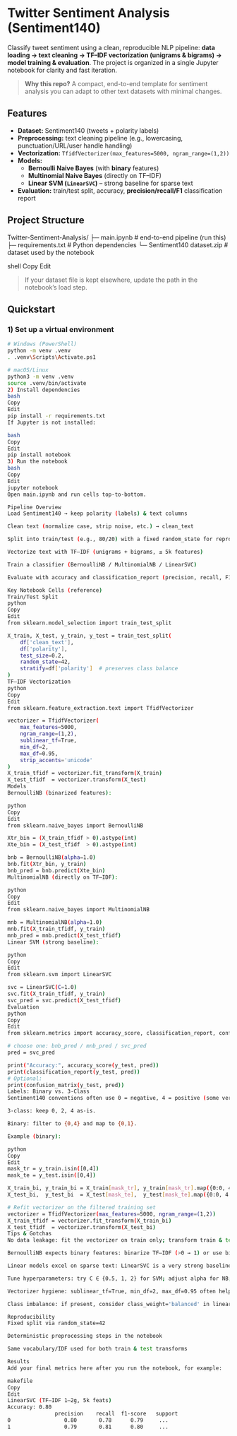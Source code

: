 # Twitter Sentiment Analysis (Sentiment140)

Classify tweet sentiment using a clean, reproducible NLP pipeline: **data loading → text cleaning → TF–IDF vectorization (unigrams & bigrams) → model training & evaluation**. The project is organized in a single Jupyter notebook for clarity and fast iteration.

> **Why this repo?** A compact, end-to-end template for sentiment analysis you can adapt to other text datasets with minimal changes.

## Features

- **Dataset:** Sentiment140 (tweets + polarity labels)
- **Preprocessing:** text cleaning pipeline (e.g., lowercasing, punctuation/URL/user handle handling)
- **Vectorization:** `TfidfVectorizer(max_features=5000, ngram_range=(1,2))`
- **Models:**
  - **Bernoulli Naive Bayes** (with **binary** features)
  - **Multinomial Naive Bayes** (directly on TF–IDF)
  - **Linear SVM (`LinearSVC`)** – strong baseline for sparse text
- **Evaluation:** train/test split, accuracy, **precision/recall/F1** classification report

## Project Structure

Twitter-Sentiment-Analysis/
├─ main.ipynb # end-to-end pipeline (run this)
├─ requirements.txt # Python dependencies
└─ Sentiment140 dataset.zip # dataset used by the notebook

shell
Copy
Edit

> If your dataset file is kept elsewhere, update the path in the notebook’s load step.

## Quickstart

### 1) Set up a virtual environment

```bash
# Windows (PowerShell)
python -m venv .venv
. .venv\Scripts\Activate.ps1

# macOS/Linux
python3 -m venv .venv
source .venv/bin/activate
2) Install dependencies
bash
Copy
Edit
pip install -r requirements.txt
If Jupyter is not installed:

bash
Copy
Edit
pip install notebook
3) Run the notebook
bash
Copy
Edit
jupyter notebook
Open main.ipynb and run cells top-to-bottom.

Pipeline Overview
Load Sentiment140 → keep polarity (labels) & text columns

Clean text (normalize case, strip noise, etc.) → clean_text

Split into train/test (e.g., 80/20) with a fixed random_state for reproducibility

Vectorize text with TF–IDF (unigrams + bigrams, ≤ 5k features)

Train a classifier (BernoulliNB / MultinomialNB / LinearSVC)

Evaluate with accuracy and classification_report (precision, recall, F1)

Key Notebook Cells (reference)
Train/Test Split
python
Copy
Edit
from sklearn.model_selection import train_test_split

X_train, X_test, y_train, y_test = train_test_split(
    df['clean_text'],
    df['polarity'],
    test_size=0.2,
    random_state=42,
    stratify=df['polarity']  # preserves class balance
)
TF–IDF Vectorization
python
Copy
Edit
from sklearn.feature_extraction.text import TfidfVectorizer

vectorizer = TfidfVectorizer(
    max_features=5000,
    ngram_range=(1,2),
    sublinear_tf=True,
    min_df=2,
    max_df=0.95,
    strip_accents='unicode'
)
X_train_tfidf = vectorizer.fit_transform(X_train)
X_test_tfidf  = vectorizer.transform(X_test)
Models
BernoulliNB (binarized features):

python
Copy
Edit
from sklearn.naive_bayes import BernoulliNB

Xtr_bin = (X_train_tfidf > 0).astype(int)
Xte_bin = (X_test_tfidf  > 0).astype(int)

bnb = BernoulliNB(alpha=1.0)
bnb.fit(Xtr_bin, y_train)
bnb_pred = bnb.predict(Xte_bin)
MultinomialNB (directly on TF–IDF):

python
Copy
Edit
from sklearn.naive_bayes import MultinomialNB

mnb = MultinomialNB(alpha=1.0)
mnb.fit(X_train_tfidf, y_train)
mnb_pred = mnb.predict(X_test_tfidf)
Linear SVM (strong baseline):

python
Copy
Edit
from sklearn.svm import LinearSVC

svc = LinearSVC(C=1.0)
svc.fit(X_train_tfidf, y_train)
svc_pred = svc.predict(X_test_tfidf)
Evaluation
python
Copy
Edit
from sklearn.metrics import accuracy_score, classification_report, confusion_matrix

# choose one: bnb_pred / mnb_pred / svc_pred
pred = svc_pred

print("Accuracy:", accuracy_score(y_test, pred))
print(classification_report(y_test, pred))
# Optional:
print(confusion_matrix(y_test, pred))
Labels: Binary vs. 3-Class
Sentiment140 conventions often use 0 = negative, 4 = positive (some versions include 2 = neutral).

3-class: keep 0, 2, 4 as-is.

Binary: filter to {0,4} and map to {0,1}.

Example (binary):

python
Copy
Edit
mask_tr = y_train.isin([0,4])
mask_te = y_test.isin([0,4])

X_train_bi, y_train_bi = X_train[mask_tr], y_train[mask_tr].map({0:0, 4:1})
X_test_bi,  y_test_bi  = X_test[mask_te],  y_test[mask_te].map({0:0, 4:1})

# Refit vectorizer on the filtered training set
vectorizer = TfidfVectorizer(max_features=5000, ngram_range=(1,2))
X_train_tfidf = vectorizer.fit_transform(X_train_bi)
X_test_tfidf  = vectorizer.transform(X_test_bi)
Tips & Gotchas
No data leakage: fit the vectorizer on train only; transform train & test with the same vectorizer.

BernoulliNB expects binary features: binarize TF–IDF (>0 → 1) or use binarize=0.0 in the estimator.

Linear models excel on sparse text: LinearSVC is a very strong baseline for TF–IDF.

Tune hyperparameters: try C ∈ {0.5, 1, 2} for SVM; adjust alpha for NB; increase max_features if RAM allows (e.g., 10k–50k).

Vectorizer hygiene: sublinear_tf=True, min_df=2, max_df=0.95 often help robustness.

Class imbalance: if present, consider class_weight='balanced' in linear models.

Reproducibility
Fixed split via random_state=42

Deterministic preprocessing steps in the notebook

Same vocabulary/IDF used for both train & test transforms

Results
Add your final metrics here after you run the notebook, for example:

makefile
Copy
Edit
LinearSVC (TF–IDF 1–2g, 5k feats)
Accuracy: 0.80
               precision    recall  f1-score   support
0                 0.80       0.78      0.79     ...
1                 0.79       0.81      0.80     ...
